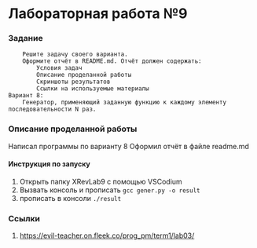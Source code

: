 # Лабораторная работа №9
### Задание
        Решите задачу своего варианта.
        Оформите отчёт в README.md. Отчёт должен содержать:
            Условия задач
            Описание проделанной работы
            Скриншоты результатов
            Ссылки на используемые материалы
    Вариант 8:
        Генератор, применяющий заданную функцию к каждому элементу последовательности N раз.


### Описание проделанной работы
Написал программы по варианту 8
Оформил отчёт в файле readme.md

#### Инструкция по запуску
1. Открыть папку XRevLab9 с помощью VSCodium
2. Вызвать консоль и прописать `gcc gener.py -o result` 
3. прописать в консоли `./result` 

### Ссылки
1. https://evil-teacher.on.fleek.co/prog_pm/term1/lab03/